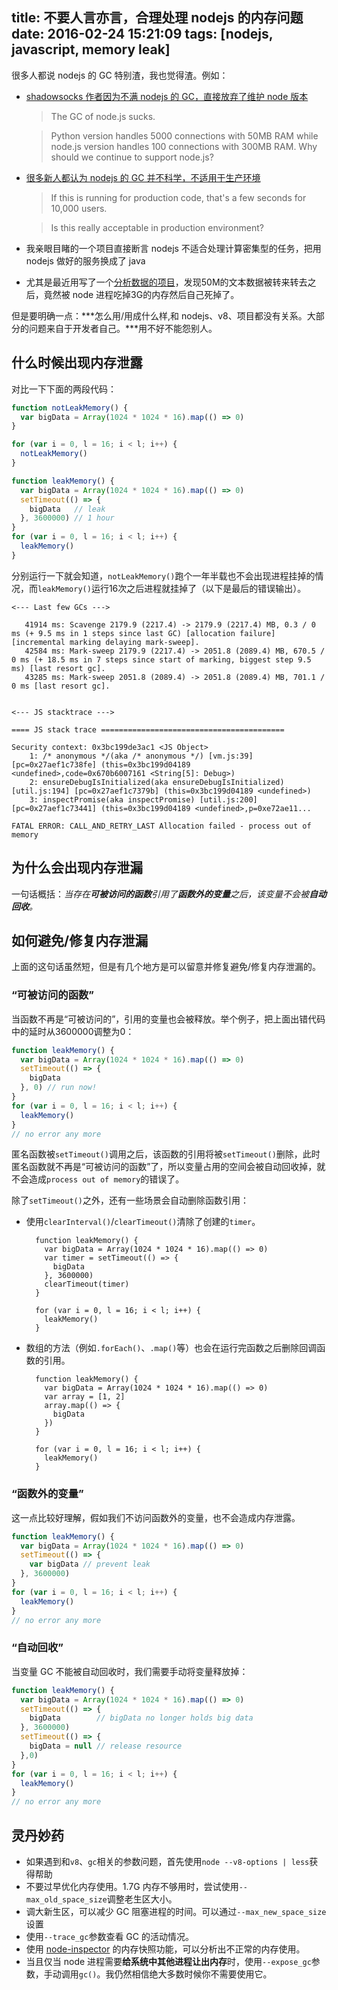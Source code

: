 title: 不要人言亦言，合理处理 nodejs 的内存问题
date: 2016-02-24 15:21:09
tags: [nodejs, javascript, memory leak]
---

很多人都说 nodejs 的 GC 特别渣，我也觉得渣。例如：

* [shadowsocks 作者因为不满 nodejs 的 GC，直接放弃了维护 node 版本](https://github.com/shadowsocks/shadowsocks-nodejs)
  > The GC of node.js sucks.

  > Python version handles 5000 connections with 50MB RAM while node.js version handles 100 connections with 300MB RAM. Why should we continue to support node.js?
* [很多新人都认为 nodejs 的 GC 并不科学，不适用于生产环境](http://stackoverflow.com/questions/5603011/node-js-and-v8-garbage-collection)
  > If this is running for production code, that's a few seconds for 10,000 users.

  > Is this really acceptable in production environment?
* 我亲眼目睹的一个项目直接断言 nodejs 不适合处理计算密集型的任务，把用 nodejs 做好的服务换成了 java
* 尤其是最近用写了一个[分析数据的项目](https://github.com/crzidea/index-net)，发现50M的文本数据被转来转去之后，竟然被 node 进程吃掉3G的内存然后自己死掉了。

但是要明确一点：***怎么用/用成什么样,和 nodejs、v8、项目都没有关系。大部分的问题来自于开发者自己。***用不好不能怨别人。

## 什么时候出现内存泄露

对比一下下面的两段代码：

```js
function notLeakMemory() {
  var bigData = Array(1024 * 1024 * 16).map(() => 0)
}

for (var i = 0, l = 16; i < l; i++) {
  notLeakMemory()
}
```

```js
function leakMemory() {
  var bigData = Array(1024 * 1024 * 16).map(() => 0)
  setTimeout(() => {
    bigData   // leak
  }, 3600000) // 1 hour
}
for (var i = 0, l = 16; i < l; i++) {
  leakMemory()
}
```

分别运行一下就会知道，`notLeakMemory()`跑个一年半载也不会出现进程挂掉的情况，而`leakMemory()`运行16次之后进程就挂掉了（以下是最后的错误输出）。

```
<--- Last few GCs --->

   41914 ms: Scavenge 2179.9 (2217.4) -> 2179.9 (2217.4) MB, 0.3 / 0 ms (+ 9.5 ms in 1 steps since last GC) [allocation failure] [incremental marking delaying mark-sweep].
   42584 ms: Mark-sweep 2179.9 (2217.4) -> 2051.8 (2089.4) MB, 670.5 / 0 ms (+ 18.5 ms in 7 steps since start of marking, biggest step 9.5 ms) [last resort gc].
   43285 ms: Mark-sweep 2051.8 (2089.4) -> 2051.8 (2089.4) MB, 701.1 / 0 ms [last resort gc].


<--- JS stacktrace --->

==== JS stack trace =========================================

Security context: 0x3bc199de3ac1 <JS Object>
    1: /* anonymous */(aka /* anonymous */) [vm.js:39] [pc=0x27aef1c738fe] (this=0x3bc199d04189 <undefined>,code=0x670b6007161 <String[5]: Debug>)
    2: ensureDebugIsInitialized(aka ensureDebugIsInitialized) [util.js:194] [pc=0x27aef1c7379b] (this=0x3bc199d04189 <undefined>)
    3: inspectPromise(aka inspectPromise) [util.js:200] [pc=0x27aef1c73441] (this=0x3bc199d04189 <undefined>,p=0xe72ae11...

FATAL ERROR: CALL_AND_RETRY_LAST Allocation failed - process out of memory
```

## 为什么会出现内存泄漏

一句话概括：*当存在**可被访问的函数**引用了**函数外的变量**之后，该变量不会被**自动回收**。*

## 如何避免/修复内存泄漏

上面的这句话虽然短，但是有几个地方是可以留意并修复避免/修复内存泄漏的。

### “可被访问的函数”

当函数不再是“可被访问的”，引用的变量也会被释放。举个例子，把上面出错代码中的延时从3600000调整为0：

```js
function leakMemory() {
  var bigData = Array(1024 * 1024 * 16).map(() => 0)
  setTimeout(() => {
    bigData
  }, 0) // run now!
}
for (var i = 0, l = 16; i < l; i++) {
  leakMemory()
}
// no error any more
```

匿名函数被`setTimeout()`调用之后，该函数的引用将被`setTimeout()`删除，此时匿名函数就不再是“可被访问的函数”了，所以变量占用的空间会被自动回收掉，就不会造成`process out of memory`的错误了。

除了`setTimeout()`之外，还有一些场景会自动删除函数引用：

* 使用`clearInterval()`/`clearTimeout()`清除了创建的`timer`。
  ```
	function leakMemory() {
	  var bigData = Array(1024 * 1024 * 16).map(() => 0)
	  var timer = setTimeout(() => {
	    bigData
	  }, 3600000)
	  clearTimeout(timer)
	}

	for (var i = 0, l = 16; i < l; i++) {
	  leakMemory()
	}
  ```
* 数组的方法（例如`.forEach()`、`.map()`等）也会在运行完函数之后删除回调函数的引用。
  ```
	function leakMemory() {
	  var bigData = Array(1024 * 1024 * 16).map(() => 0)
	  var array = [1, 2]
	  array.map(() => {
	    bigData
	  })
	}

	for (var i = 0, l = 16; i < l; i++) {
	  leakMemory()
	}
  ```

### “函数外的变量”

这一点比较好理解，假如我们不访问函数外的变量，也不会造成内存泄露。

```js
function leakMemory() {
  var bigData = Array(1024 * 1024 * 16).map(() => 0)
  setTimeout(() => {
    var bigData // prevent leak
  }, 3600000)
}
for (var i = 0, l = 16; i < l; i++) {
  leakMemory()
}
// no error any more
```

### “自动回收”

当变量 GC 不能被自动回收时，我们需要手动将变量释放掉：

```js
function leakMemory() {
  var bigData = Array(1024 * 1024 * 16).map(() => 0)
  setTimeout(() => {
    bigData        // bigData no longer holds big data
  }, 3600000)
  setTimeout(() => {
    bigData = null // release resource
  },0)
}
for (var i = 0, l = 16; i < l; i++) {
  leakMemory()
}
// no error any more
```

## 灵丹妙药

* 如果遇到和`v8`、`gc`相关的参数问题，首先使用`node --v8-options | less`获得帮助
* 不要过早优化内存使用。1.7G 内存不够用时，尝试使用`--max_old_space_size`调整老生区大小。
* 调大新生区，可以减少 GC 阻塞进程的时间。可以通过`--max_new_space_size`设置
* 使用`--trace_gc`参数查看 GC 的活动情况。
* 使用 [node-inspector](https://github.com/node-inspector/node-inspector) 的内存快照功能，可以分析出不正常的内存使用。
* 当且仅当 node 进程需要**给系统中其他进程让出内存**时，使用`--expose_gc`参数，手动调用`gc()`。我仍然相信绝大多数时候你不需要使用它。
